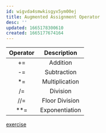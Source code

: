 ```yaml
---
id: wigvda4smwkisgyx5ym00ej
title: Augmented Assignment Operator
desc: ''
updated: 1665178300610
created: 1665177674164
---
```

| Operator |   Description   |
|:--------:|:---------------:|
|    +=    |     Addition    |
|    -=    |   Subtraction   |
|    *=    |  Multiplication |
|    /=    |     Division    |
|    //=   |  Floor Division |
|    **=   | Exponentiation  |
[exercise](https://repl.it/@aneagoie/Augmented-Assignment-Operator)